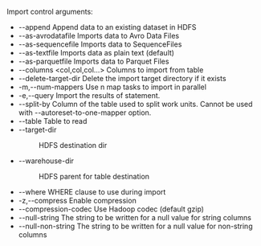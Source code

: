 Import control arguments:

* --append	Append data to an existing dataset in HDFS
* --as-avrodatafile	Imports data to Avro Data Files
* --as-sequencefile	Imports data to SequenceFiles
* --as-textfile	Imports data as plain text (default)
* --as-parquetfile	Imports data to Parquet Files
* --columns <col,col,col…>	Columns to import from table
* --delete-target-dir	Delete the import target directory if it exists
* -m,--num-mappers <n>	Use n map tasks to import in parallel
* -e,--query <statement>	Import the results of statement.
* --split-by <column-name>	Column of the table used to split work units. Cannot be used with --autoreset-to-one-mapper option.
* --table <table-name>	Table to read
* --target-dir <dir>	HDFS destination dir
* --warehouse-dir <dir>	HDFS parent for table destination
* --where <where clause>	WHERE clause to use during import
* -z,--compress	Enable compression
* --compression-codec <c>	Use Hadoop codec (default gzip)
* --null-string <null-string>	The string to be written for a null value for string columns
* --null-non-string <null-string>	The string to be written for a null value for non-string columns
